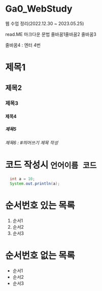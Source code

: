 # Ga0_WebStudy
웹 수업 정리(2022.12.30 ~ 2023.05.25)

read.ME 마크다운 문법
줄바꿈1줄바꿈2
줄바꿈3

줄바꿈4 : 엔터 4번

# 제목1
## 제목2
### 제목3
#### 제목4
##### 제목5
###### 제목6 : #띄어쓰기 제목 작성

# 코드 작성시 ```언어이름 코드 ```

```java
  int a = 10;
  System.out.println(a);

```

# 순서번호 있는 목록
1. 순서1
2. 순서2
3. 순서3

# 순서번호 없는 목록
- 순서1
- 순서2
- 순서3
